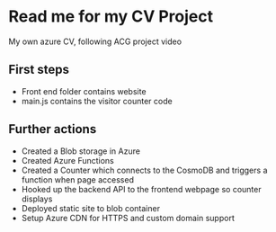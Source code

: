 # Read me for my CV Project

My own azure CV, following ACG project video

## First steps

- Front end folder contains website
- main.js contains the visitor counter code

## Further actions

- Created a Blob storage in Azure
- Created Azure Functions 
- Created a Counter which connects to the CosmoDB and triggers a function when page accessed
- Hooked up the backend API to the frontend webpage so counter displays
- Deployed static site to blob container
- Setup Azure CDN for HTTPS and custom domain support